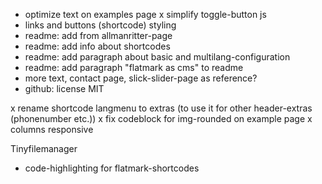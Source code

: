 - optimize text on examples page
x simplify toggle-button js
- links and buttons (shortcode) styling
- readme: add from allmanritter-page
- readme: add info about shortcodes
- readme: add paragraph about basic and multilang-configuration
- readme: add paragraph "flatmark as cms" to readme
- more text, contact page, slick-slider-page as reference?
- github: license MIT

x rename shortcode langmenu to extras (to use it for other header-extras (phonenumber etc.))
x fix codeblock for img-rounded on example page
x columns responsive

Tinyfilemanager
- code-highlighting for flatmark-shortcodes